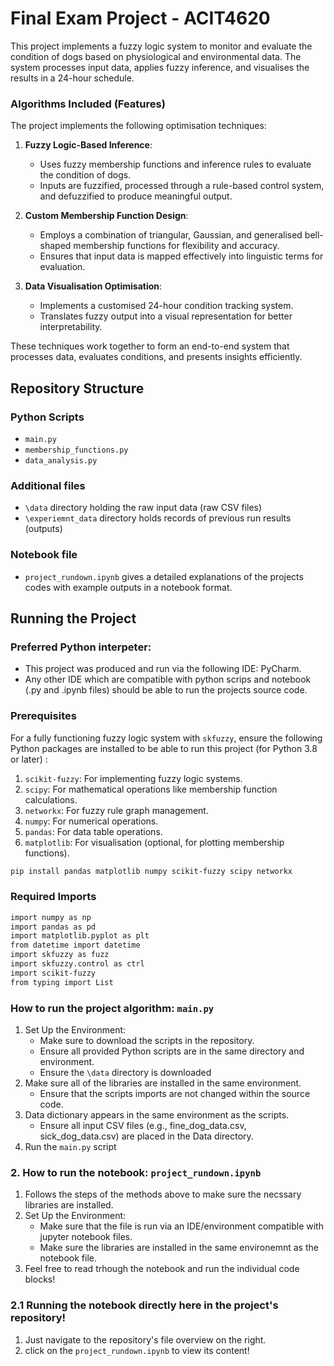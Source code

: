 # Final Exam Project - ACIT4620

This project implements a fuzzy logic system to monitor and evaluate the condition of dogs based on physiological and environmental data. The system processes input data, applies fuzzy inference, and visualises the results in a 24-hour schedule.


### Algorithms Included (Features)
The project implements the following optimisation techniques:

1. **Fuzzy Logic-Based Inference**:
   - Uses fuzzy membership functions and inference rules to evaluate the condition of dogs.
   - Inputs are fuzzified, processed through a rule-based control system, and defuzzified to produce meaningful output.

2. **Custom Membership Function Design**:
   - Employs a combination of triangular, Gaussian, and generalised bell-shaped membership functions for flexibility and accuracy.
   - Ensures that input data is mapped effectively into linguistic terms for evaluation.

3. **Data Visualisation Optimisation**:
   - Implements a customised 24-hour condition tracking system.
   - Translates fuzzy output into a visual representation for better interpretability.

These techniques work together to form an end-to-end system that processes data, evaluates conditions, and presents insights efficiently.



## Repository Structure


### Python Scripts
- `main.py`
- `membership_functions.py`
- `data_analysis.py`

### Additional files
- `\data` directory holding the raw input data (raw CSV files)
- `\experiemnt_data` directory holds records of previous run results (outputs) 

### Notebook file
- `project_rundown.ipynb` gives a detailed explanations of the projects codes with example outputs in a notebook format.

## Running the Project

### Preferred Python interpeter:
- This project was produced and run via the following IDE: PyCharm.
- Any other IDE which are compatible with python scrips and notebook (.py and .ipynb files) should be able to run the projects source code.

### Prerequisites
For a fully functioning fuzzy logic system with `skfuzzy`, ensure the following Python packages are installed to be able to run this project (for Python 3.8 or later) :

1. `scikit-fuzzy`: For implementing fuzzy logic systems.
2. `scipy`: For mathematical operations like membership function calculations.
3. `networkx`: For fuzzy rule graph management.
4. `numpy`: For numerical operations.
5. `pandas`: For data table operations.
6. `matplotlib`: For visualisation (optional, for plotting membership functions).

```bash
pip install pandas matplotlib numpy scikit-fuzzy scipy networkx
```

### Required Imports
```bash
import numpy as np
import pandas as pd
import matplotlib.pyplot as plt
from datetime import datetime
import skfuzzy as fuzz
import skfuzzy.control as ctrl
import scikit-fuzzy
from typing import List
```

### How to run the project algorithm: `main.py`
1. Set Up the Environment:
    - Make sure to download the scripts in the repository.
    - Ensure all provided Python scripts are in the same directory and environment.
    - Ensure the `\data` directory is downloaded 
2. Make sure all of the libraries are installed in the same environment.
   - Ensure that the scripts imports are not changed within the source code.
3. Data dictionary appears in the same environment as the scripts.
    - Ensure all input CSV files (e.g., fine_dog_data.csv, sick_dog_data.csv) are placed in the Data directory.
4. Run the `main.py` script 

### 2. How to run the notebook: `project_rundown.ipynb`
1. Follows the steps of the methods above to make sure the necssary libraries are installed.
2. Set Up the Environment:
    - Make sure that the file is run via an IDE/environment compatible with jupyter notebook files.
    - Make sure the libraries are installed in the same environemnt as the notebook file.
3. Feel free to read trhough the notebook and run the individual code blocks!

### 2.1 Running the notebook directly here in the project's repository!
1. Just navigate to the repository's file overview on the right.
2. click on the `project_rundown.ipynb` to view its content!

